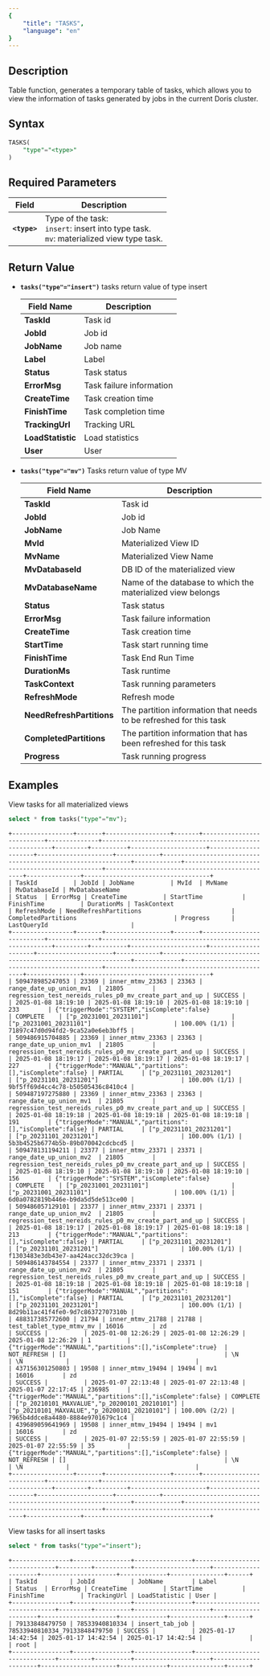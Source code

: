 ```yaml
---
{
    "title": "TASKS",
    "language": "en"
}
---
```


<!--
Licensed to the Apache Software Foundation (ASF) under one
or more contributor license agreements.  See the NOTICE file
distributed with this work for additional information
regarding copyright ownership.  The ASF licenses this file
to you under the Apache License, Version 2.0 (the
"License"); you may not use this file except in compliance
with the License.  You may obtain a copy of the License at

  http://www.apache.org/licenses/LICENSE-2.0

Unless required by applicable law or agreed to in writing,
software distributed under the License is distributed on an
"AS IS" BASIS, WITHOUT WARRANTIES OR CONDITIONS OF ANY
KIND, either express or implied.  See the License for the
specific language governing permissions and limitations
under the License.
-->


## Description

Table function, generates a temporary table of tasks, which allows you to view the information of tasks generated by jobs in the current Doris cluster.

## Syntax
```sql
TASKS(
    "type"="<type>"
)
```

## Required Parameters
| Field         | Description                                                                                       |
|---------------|---------------------------------------------------------------------------------------------------|
| **`<type>`**  | Type of the task: <br/> `insert`: insert into type task. <br/> `mv`: materialized view type task. |


## Return Value

-  **`tasks("type"="insert")`** tasks return value of type insert

   | Field Name   | Description                        |
   |--------------|------------------------------------|
   | **TaskId**   | Task id                            |
   | **JobId**    | Job id                             |
   | **JobName**  | Job name                           |
   | **Label**    | Label                              |
   | **Status**   | Task status                        |
   | **ErrorMsg** | Task failure information          |
   | **CreateTime**| Task creation time                |
   | **FinishTime**| Task completion time              |
   | **TrackingUrl**| Tracking URL                     |
   | **LoadStatistic**| Load statistics                |
   | **User**     | User                               |

-  **`tasks("type"="mv")`** Tasks return value of type MV

   | Field Name            | Description                                                                 |
   |-----------------------|-----------------------------------------------------------------------------|
   | **TaskId**            | Task id                                                                     |
   | **JobId**             | Job id                                                                      |
   | **JobName**           | Job Name                                                                    |
   | **MvId**              | Materialized View ID                                                        |
   | **MvName**            | Materialized View Name                                                      |
   | **MvDatabaseId**      | DB ID of the materialized view                                              |
   | **MvDatabaseName**    | Name of the database to which the materialized view belongs                 |
   | **Status**            | Task status                                                                 |
   | **ErrorMsg**          | Task failure information                                                   |
   | **CreateTime**        | Task creation time                                                          |
   | **StartTime**         | Task start running time                                                     |
   | **FinishTime**        | Task End Run Time                                                           |
   | **DurationMs**        | Task runtime                                                                |
   | **TaskContext**       | Task running parameters                                                     |
   | **RefreshMode**       | Refresh mode                                                                |
   | **NeedRefreshPartitions** | The partition information that needs to be refreshed for this task       |
   | **CompletedPartitions** | The partition information that has been refreshed for this task          |
   | **Progress**          | Task running progress                                                       |


## Examples

View tasks for all materialized views

```sql
select * from tasks("type"="mv");
```
```text
+-----------------+-------+------------------+-------+--------------------------+--------------+--------------------------------------------------------+---------+----------+---------------------+---------------------+---------------------+------------+-------------------------------------------------------------+-------------+-----------------------------------------------+-----------------------------------------------+---------------+-----------------------------------+
| TaskId          | JobId | JobName          | MvId  | MvName                   | MvDatabaseId | MvDatabaseName                                         | Status  | ErrorMsg | CreateTime          | StartTime           | FinishTime          | DurationMs | TaskContext                                                 | RefreshMode | NeedRefreshPartitions                         | CompletedPartitions                           | Progress      | LastQueryId                       |
+-----------------+-------+------------------+-------+--------------------------+--------------+--------------------------------------------------------+---------+----------+---------------------+---------------------+---------------------+------------+-------------------------------------------------------------+-------------+-----------------------------------------------+-----------------------------------------------+---------------+-----------------------------------+
| 509478985247053 | 23369 | inner_mtmv_23363 | 23363 | range_date_up_union_mv1  | 21805        | regression_test_nereids_rules_p0_mv_create_part_and_up | SUCCESS |          | 2025-01-08 18:19:10 | 2025-01-08 18:19:10 | 2025-01-08 18:19:10 | 233        | {"triggerMode":"SYSTEM","isComplete":false}                 | COMPLETE    | ["p_20231001_20231101"]                       | ["p_20231001_20231101"]                       | 100.00% (1/1) | 71897c47d0d94fd2-9ca52a0e6eb3bff5 |
| 509486915704885 | 23369 | inner_mtmv_23363 | 23363 | range_date_up_union_mv1  | 21805        | regression_test_nereids_rules_p0_mv_create_part_and_up | SUCCESS |          | 2025-01-08 18:19:17 | 2025-01-08 18:19:17 | 2025-01-08 18:19:17 | 227        | {"triggerMode":"MANUAL","partitions":[],"isComplete":false} | PARTIAL     | ["p_20231101_20231201"]                       | ["p_20231101_20231201"]                       | 100.00% (1/1) | 9bf5ff69d4cc4c78-b50505436c8410c4 |
| 509487197275880 | 23369 | inner_mtmv_23363 | 23363 | range_date_up_union_mv1  | 21805        | regression_test_nereids_rules_p0_mv_create_part_and_up | SUCCESS |          | 2025-01-08 18:19:18 | 2025-01-08 18:19:18 | 2025-01-08 18:19:18 | 191        | {"triggerMode":"MANUAL","partitions":[],"isComplete":false} | PARTIAL     | ["p_20231101_20231201"]                       | ["p_20231101_20231201"]                       | 100.00% (1/1) | 5b3b4525b6774b5b-89b070042cdcbcd5 |
| 509478131194211 | 23377 | inner_mtmv_23371 | 23371 | range_date_up_union_mv2  | 21805        | regression_test_nereids_rules_p0_mv_create_part_and_up | SUCCESS |          | 2025-01-08 18:19:10 | 2025-01-08 18:19:10 | 2025-01-08 18:19:10 | 156        | {"triggerMode":"SYSTEM","isComplete":false}                 | COMPLETE    | ["p_20231001_20231101"]                       | ["p_20231001_20231101"]                       | 100.00% (1/1) | 6d0a0782819b446e-b9da5d5de513ce00 |
| 509486057129101 | 23377 | inner_mtmv_23371 | 23371 | range_date_up_union_mv2  | 21805        | regression_test_nereids_rules_p0_mv_create_part_and_up | SUCCESS |          | 2025-01-08 18:19:17 | 2025-01-08 18:19:17 | 2025-01-08 18:19:18 | 213        | {"triggerMode":"MANUAL","partitions":[],"isComplete":false} | PARTIAL     | ["p_20231101_20231201"]                       | ["p_20231101_20231201"]                       | 100.00% (1/1) | f1303483e3db43e7-aa424acc32dc39ca |
| 509486143784554 | 23377 | inner_mtmv_23371 | 23371 | range_date_up_union_mv2  | 21805        | regression_test_nereids_rules_p0_mv_create_part_and_up | SUCCESS |          | 2025-01-08 18:19:18 | 2025-01-08 18:19:18 | 2025-01-08 18:19:18 | 151        | {"triggerMode":"MANUAL","partitions":[],"isComplete":false} | PARTIAL     | ["p_20231101_20231201"]                       | ["p_20231101_20231201"]                       | 100.00% (1/1) | 8d29b11ac41f4fe0-9d7c86372707310b |
| 488317385772600 | 21794 | inner_mtmv_21788 | 21788 | test_tablet_type_mtmv_mv | 16016        | zd                                                     | SUCCESS |          | 2025-01-08 12:26:29 | 2025-01-08 12:26:29 | 2025-01-08 12:26:29 | 1          | {"triggerMode":"MANUAL","partitions":[],"isComplete":true}  | NOT_REFRESH | []                                            | \N                                            | \N            |                                   |
| 437156301250803 | 19508 | inner_mtmv_19494 | 19494 | mv1                      | 16016        | zd                                                     | SUCCESS |          | 2025-01-07 22:13:48 | 2025-01-07 22:13:48 | 2025-01-07 22:17:45 | 236985     | {"triggerMode":"MANUAL","partitions":[],"isComplete":false} | COMPLETE    | ["p_20210101_MAXVALUE","p_20200101_20210101"] | ["p_20210101_MAXVALUE","p_20200101_20210101"] | 100.00% (2/2) | 7965b4ddce8a4480-8884e9701679c1c4 |
| 439689059641969 | 19508 | inner_mtmv_19494 | 19494 | mv1                      | 16016        | zd                                                     | SUCCESS |          | 2025-01-07 22:55:59 | 2025-01-07 22:55:59 | 2025-01-07 22:55:59 | 35         | {"triggerMode":"MANUAL","partitions":[],"isComplete":false} | NOT_REFRESH | []                                            | \N                                            | \N            |                                   |
+-----------------+-------+------------------+-------+--------------------------+--------------+--------------------------------------------------------+---------+----------+---------------------+---------------------+---------------------+------------+-------------------------------------------------------------+-------------+-----------------------------------------------+-----------------------------------------------+---------------+-----------------------------------+
```

View tasks for all insert tasks

```sql
select * from tasks("type"="insert");
```
```text
+----------------+----------------+----------------+-------------------------------+---------+----------+---------------------+---------------------+---------------------+-------------+---------------+------+
| TaskId         | JobId          | JobName        | Label                         | Status  | ErrorMsg | CreateTime          | StartTime           | FinishTime          | TrackingUrl | LoadStatistic | User |
+----------------+----------------+----------------+-------------------------------+---------+----------+---------------------+---------------------+---------------------+-------------+---------------+------+
| 79133848479750 | 78533940810334 | insert_tab_job | 78533940810334_79133848479750 | SUCCESS |          | 2025-01-17 14:42:54 | 2025-01-17 14:42:54 | 2025-01-17 14:42:54 |             |               | root |
+----------------+----------------+----------------+-------------------------------+---------+----------+---------------------+---------------------+---------------------+-------------+---------------+------+
```

